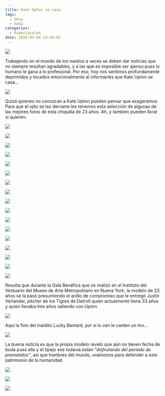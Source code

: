 ```yaml
---
title: Kate Upton se casa
tags:
  - Sexy
  - boda
categories:
  - Espectaculos
date: 2016-05-04 13:56:02
---
```

![](/images/uptonsexyk.jpg)

Trabajando en el mundo de los medios a veces se deben dar noticias que no siempre resultan agradables, y a las que es imposible ser ajenos pues lo humano le gana a lo profesional. Por eso, hoy nos sentimos profundamente deprimidos y tocados emocionalmente al informarles que Kate Upton se casa…

![](/images/tumblr_mo9i2nG8cu1srovfzo1_250.gif)

Quizá quienes no conozcan a Kate Upton pueden pensar que exageramos. Para que el ojito se les derrame les tenemos esta selección de algunas de las mejores fotos de esta chiquilla de 23 años. Ah, y también pueden llorar si quieren:

![](/images/kate-upton.jpg)

![](/images/kate-upton-traje-de-baño-swinsuit-4.jpg)

![](/images/upton.png)

![](/images/Kate-Upton-gloutircom.jpg)

![](/images/Kate-Upton.jpg)

![](/images/k_upton2_.jpg)

![](/images/k_upton3_.jpg)

![](/images/kate_upton_cumple_3.jpg)

![](/images/kate_upton_cumple_8.jpg)

![](/images/kate_upton_cumple_13.jpg)

![](/images/kate_upton_cumple_11.jpg)

![](/images/kate_upton_cumple_9.jpg)

![](/images/kate_upton_cumple_15.jpg)

![](/images/kate_upton_cumple_17.jpg)

![](/images/kate_upton_cumple_18.jpg)

![](/images/kate_upton_cumple_21.jpg)

![](/images/kate-upton-frio-portada.jpg)

Resulta que durante la Gala Benéfica que se realizó en el Instituto del Vestuario del Museo de Arte Metropolitano en Nueva York, la modelo de 23 años se la pasó presumiendo el anillo de compromiso que le entregó Justin Verlander, pitcher de los Tigres de Detroit quien actualmente tiene 33 años y quien llevaba tres años saliendo con Upton.

![](/images/upton_kate_met.jpg)

Aquí la foto del maldito Lucky Bastard, por si lo ven le canten un tiro…

![](/images/verlander_justin_.jpg)

La buena noticia es que la propia modelo reveló que aún no tienen fecha de boda pues ella y el tipejo ese todavía están *“disfrutando del periodo de prometidos”*, así que hombres del mundo, unámonos para defender a este patrimonio de la humanidad.

![](/images/Kate_Upton-00051.gif)

![](/images/kate-upton-cat-daddy-dancing.gif)

![](/images/giphy.gif)
